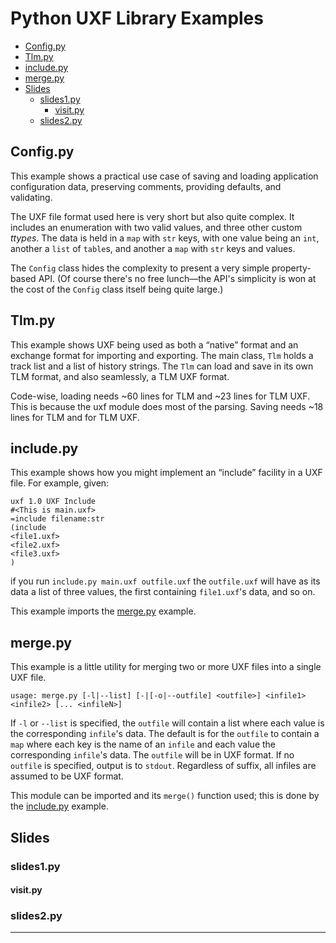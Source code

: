# Python UXF Library Examples

- [Config.py](#config-py)
- [Tlm.py](#tlm-py)
- [include.py](#include-py)
- [merge.py](#merge-py)
- [Slides](#slides)
    - [slides1.py](#slides1-py)
        - [visit.py](#visit-py)
    - [slides2.py](#slides2-py)


## Config.py

This example shows a practical use case of saving and loading application
configuration data, preserving comments, providing defaults, and validating.

The UXF file format used here is very short but also quite complex. It
includes an enumeration with two valid values, and three other custom
_ttypes_. The data is held in a `map` with `str` keys, with one value being
an `int`, another a `list` of ``table``s, and another a `map` with `str`
keys and values.

The `Config` class hides the complexity to present a very simple
property-based API. (Of course there's no free lunch—the API's simplicity is
won at the cost of the `Config` class itself being quite large.)

## Tlm.py

This example shows UXF being used as both a “native” format and an exchange
format for importing and exporting. The main class, `Tlm` holds a track list
and a list of history strings. The `Tlm` can load and save in its own TLM
format, and also seamlessly, a TLM UXF format.

Code-wise, loading needs ~60 lines for TLM and ~23 lines for TLM UXF. This
is because the uxf module does most of the parsing. Saving needs ~18 lines
for TLM and for TLM UXF.

## include.py

This example shows how you might implement an “include” facility in a UXF
file. For example, given:

    uxf 1.0 UXF Include
    #<This is main.uxf>
    =include filename:str
    (include
    <file1.uxf>
    <file2.uxf>
    <file3.uxf>
    )

if you run `include.py main.uxf outfile.uxf` the `outfile.uxf` will have as
its data a list of three values, the first containing ``file1.uxf``'s data,
and so on.

This example imports the [merge.py](#merge-py) example.

## merge.py

This example is a little utility for merging two or more UXF files into a
single UXF file.

`usage: merge.py [-l|--list] [-|[-o|--outfile] <outfile>] <infile1> <infile2> [... <infileN>]`

If `-l` or `--list` is specified, the `outfile` will contain a list where
each value is the corresponding ``infile``'s data. The default is for the
`outfile` to contain a `map` where each key is the name of an `infile` and
each value the corresponding ``infile``'s data. The `outfile` will be in UXF
format. If no `outfile` is specified, output is to `stdout`. Regardless of
suffix, all infiles are assumed to be UXF format.

This module can be imported and its `merge()` function used; this is done by
the [include.py](#include-py) example.

## Slides

### slides1.py

#### visit.py

### slides2.py

---

